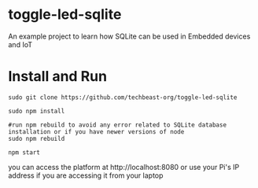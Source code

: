 # toggle-led-sqlite
An example project to learn how SQLite can be used in Embedded devices and IoT

# Install and Run
```
sudo git clone https://github.com/techbeast-org/toggle-led-sqlite

sudo npm install

#run npm rebuild to avoid any error related to SQLite database installation or if you have newer versions of node
sudo npm rebuild

npm start

```
you can access the platform at http://localhost:8080 or use your Pi's IP address if you are accessing it from your laptop

